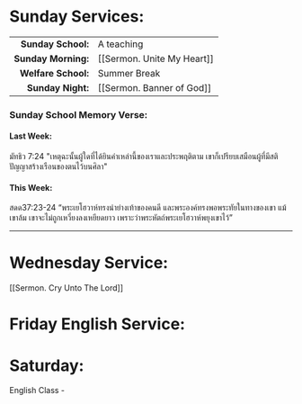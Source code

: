 

# Sunday Services:

| | |
| --:|:-- |
| **Sunday School:**  |	A teaching
| **Sunday Morning:** |	[[Sermon. Unite My Heart]]
| **Welfare School:** |	Summer Break
| **Sunday Night:**   |  [[Sermon. Banner of God]]

### Sunday School Memory Verse:
#### Last Week: 

มัทธิว 7:24 "เหตุฉะนั้นผู้ใดที่ได้ยินคำเหล่านี้ของเราและประพฤติตาม เขาก็เปรียบเสมือนผู้ที่มีสติปัญญาสร้างเรือนของตนไว้บนศิลา"

#### This Week:

สดด37:23-24 “พระเยโฮวาห์ทรงนำย่างเท้าของคนดี และพระองค์ทรงพอพระทัยในทางของเขา แม้เขาล้ม เขาจะไม่ถูกเหวี่ยงลงเหยียดยาว เพราะว่าพระหัตถ์พระเยโฮวาห์พยุงเขาไว้”

---
# Wednesday Service:

[[Sermon. Cry Unto The Lord]]

# Friday English Service:



# Saturday:

English Class - 